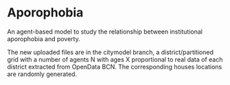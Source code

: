 # Aporophobia

An agent-based model to study the relationship between institutional aporophobia and poverty.

The new uploaded files are in the citymodel branch, a district/partitioned grid with a number of agents N with ages X proportional to real data of each district extracted from OpenData BCN. The corresponding houses locations are randomly generated. 
